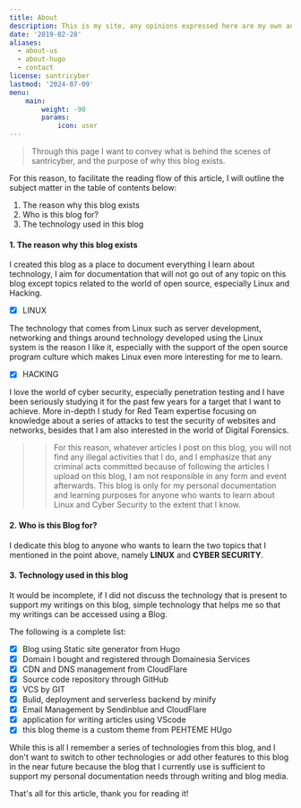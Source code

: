 ```yaml
---
title: About
description: This is my site, any opinions expressed here are my own and do not necessarily reflect the opinions or positions of my employer
date: '2019-02-28'
aliases:
  - about-us
  - about-hugo
  - contact
license: santricyber
lastmod: '2024-07-09'
menu:
    main: 
        weight: -90
        params:
            icon: user
---
```


> Through this page I want to convey what is behind the scenes of santricyber, and the purpose of why this blog exists.

For this reason, to facilitate the reading flow of this article, I will outline the subject matter in the table of contents below:
1. The reason why this blog exists
2. Who is this blog for?
3. The technology used in this blog

#### 1. The reason why this blog exists
I created this blog as a place to document everything I learn about technology, I aim for documentation that will not go out of any topic on this blog except topics related to the world of open source, especially Linux and Hacking.

- [X] LINUX

The technology that comes from Linux such as server development, networking and things around technology developed using the Linux system is the reason I like it, especially with the support of the open source program culture which makes Linux even more interesting for me to learn.

- [X] HACKING

I love the world of cyber security, especially penetration testing and I have been seriously studying it for the past few years for a target that I want to achieve. More in-depth I study for Red Team expertise focusing on knowledge about a series of attacks to test the security of websites and networks, besides that I am also interested in the world of Digital Forensics.

>> For this reason, whatever articles I post on this blog, you will not find any illegal activities that I do, and I emphasize that any criminal acts committed because of following the articles I upload on this blog, I am not responsible in any form and event afterwards. This blog is only for my personal documentation and learning purposes for anyone who wants to learn about Linux and Cyber Security to the extent that I know.

#### 2. Who is this Blog for?
I dedicate this blog to anyone who wants to learn the two topics that I mentioned in the point above, namely **LINUX** and **CYBER SECURITY**.

#### 3. Technology used in this blog
It would be incomplete, if I did not discuss the technology that is present to support my writings on this blog, simple technology that helps me so that my writings can be accessed using a Blog.

The following is a complete list:
- [x] Blog using Static site generator from Hugo
- [x] Domain I bought and registered through Domainesia Services
- [x] CDN and DNS management from CloudFlare
- [x] Source code repository through GitHub
- [x] VCS by GIT
- [x] Bulid, deployment and serverless backend by minify
- [x] Email Management by Sendinblue and CloudFlare
- [x] application for writing articles using VScode
- [x] this blog theme is a custom theme from PEHTEME HUgo
 
While this is all I remember a series of technologies from this blog, and I don't want to switch to other technologies or add other features to this blog in the near future because the blog that I currently use is sufficient to support my personal documentation needs through writing and blog media.

That's all for this article, thank you for reading it!
